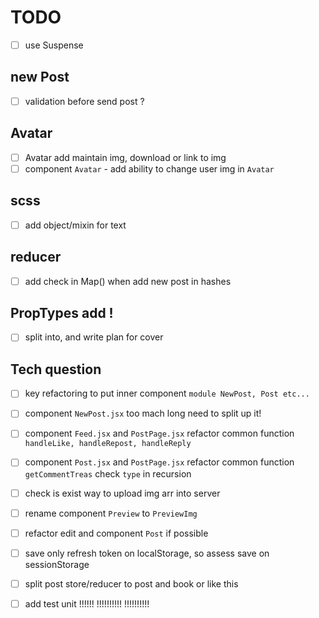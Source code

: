 # TODO
 - [ ] use Suspense
## new Post
 - [ ] validation before send post ?
 
 
 ## Avatar
- [ ] Avatar add maintain img, download or link to img
- [ ] component `Avatar`   - add ability to change  user img  in `Avatar`

 ## scss
- [ ] add object/mixin for text 

## reducer
 - [ ] add check in Map() when add new post in hashes


## PropTypes add !
- [ ] split into, and write plan for cover

## Tech question
- [ ] key refactoring to put inner component `module NewPost, Post etc...`
 
- [ ] component `NewPost.jsx`  too mach long need to split up it!


- [ ] component `Feed.jsx` and `PostPage.jsx`  refactor common function `handleLike, handleRepost, handleReply`
- [ ] component `Post.jsx` and `PostPage.jsx`  refactor common function `getCommentTreas` check `type` in recursion

- [ ] check is exist way to upload img arr into server
- [ ] rename component `Preview` to `PreviewImg`


- [ ] refactor edit and  component `Post` if possible

- [ ] save only refresh token on localStorage, so assess save on sessionStorage
 
- [ ] split post store/reducer to post and book or like this
 
- [ ] add test unit !!!!!! !!!!!!!!!! !!!!!!!!!!
 

  <!-- "homepage": "/public", -->
<!--     "output": {
    "path": "public/"
  }, -->